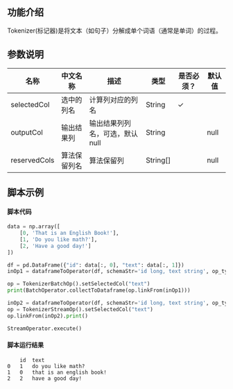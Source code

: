 ## 功能介绍

Tokenizer(标记器)是将文本（如句子）分解成单个词语（通常是单词）的过程。

## 参数说明
| 名称 | 中文名称 | 描述 | 类型 | 是否必须？ | 默认值 |
| --- | --- | --- | --- | --- | --- |
| selectedCol | 选中的列名 | 计算列对应的列名 | String | ✓ |  |
| outputCol | 输出结果列 | 输出结果列列名，可选，默认null | String |  | null |
| reservedCols | 算法保留列名 | 算法保留列 | String[] |  | null |



## 脚本示例
#### 脚本代码
```python
data = np.array([
    [0, 'That is an English Book!'],
    [1, 'Do you like math?'],
    [2, 'Have a good day!']
])

df = pd.DataFrame({"id": data[:, 0], "text": data[:, 1]})
inOp1 = dataframeToOperator(df, schemaStr='id long, text string', op_type='batch')

op = TokenizerBatchOp().setSelectedCol("text")
print(BatchOperator.collectToDataframe(op.linkFrom(inOp1)))

inOp2 = dataframeToOperator(df, schemaStr='id long, text string', op_type='stream')
op = TokenizerStreamOp().setSelectedCol("text")
op.linkFrom(inOp2).print()

StreamOperator.execute()
```

#### 脚本运行结果
```
	id	text
0	1	do you like math?
1	0	that is an english book!
2	2	have a good day!

```



